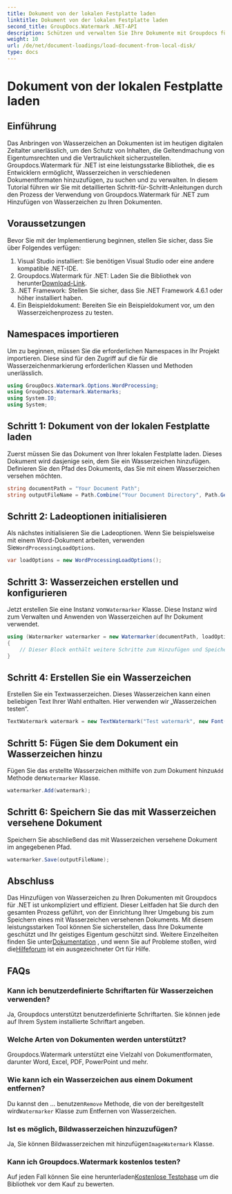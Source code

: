 ```yaml
---
title: Dokument von der lokalen Festplatte laden
linktitle: Dokument von der lokalen Festplatte laden
second_title: GroupDocs.Watermark .NET-API
description: Schützen und verwalten Sie Ihre Dokumente mit Groupdocs für .NET. Befolgen Sie unsere detaillierte Anleitung, um Wasserzeichen nahtlos hinzuzufügen.
weight: 10
url: /de/net/document-loadings/load-document-from-local-disk/
type: docs
---
```

# Dokument von der lokalen Festplatte laden

## Einführung
Das Anbringen von Wasserzeichen an Dokumenten ist im heutigen digitalen Zeitalter unerlässlich, um den Schutz von Inhalten, die Geltendmachung von Eigentumsrechten und die Vertraulichkeit sicherzustellen. Groupdocs.Watermark für .NET ist eine leistungsstarke Bibliothek, die es Entwicklern ermöglicht, Wasserzeichen in verschiedenen Dokumentformaten hinzuzufügen, zu suchen und zu verwalten. In diesem Tutorial führen wir Sie mit detaillierten Schritt-für-Schritt-Anleitungen durch den Prozess der Verwendung von Groupdocs.Watermark für .NET zum Hinzufügen von Wasserzeichen zu Ihren Dokumenten.
## Voraussetzungen
Bevor Sie mit der Implementierung beginnen, stellen Sie sicher, dass Sie über Folgendes verfügen:
1. Visual Studio installiert: Sie benötigen Visual Studio oder eine andere kompatible .NET-IDE.
2.  Groupdocs.Watermark für .NET: Laden Sie die Bibliothek von herunter[Download-Link](https://releases.groupdocs.com/Watermark/net/).
3. .NET Framework: Stellen Sie sicher, dass Sie .NET Framework 4.6.1 oder höher installiert haben.
4. Ein Beispieldokument: Bereiten Sie ein Beispieldokument vor, um den Wasserzeichenprozess zu testen.
## Namespaces importieren
Um zu beginnen, müssen Sie die erforderlichen Namespaces in Ihr Projekt importieren. Diese sind für den Zugriff auf die für die Wasserzeichenmarkierung erforderlichen Klassen und Methoden unerlässlich.
```csharp
using GroupDocs.Watermark.Options.WordProcessing;
using GroupDocs.Watermark.Watermarks;
using System.IO;
using System;
```
## Schritt 1: Dokument von der lokalen Festplatte laden
Zuerst müssen Sie das Dokument von Ihrer lokalen Festplatte laden. Dieses Dokument wird dasjenige sein, dem Sie ein Wasserzeichen hinzufügen.
Definieren Sie den Pfad des Dokuments, das Sie mit einem Wasserzeichen versehen möchten.
```csharp
string documentPath = "Your Document Path";
string outputFileName = Path.Combine("Your Document Directory", Path.GetFileName(documentPath));
```
## Schritt 2: Ladeoptionen initialisieren
 Als nächstes initialisieren Sie die Ladeoptionen. Wenn Sie beispielsweise mit einem Word-Dokument arbeiten, verwenden Sie`WordProcessingLoadOptions`.
```csharp
var loadOptions = new WordProcessingLoadOptions();
```
## Schritt 3: Wasserzeichen erstellen und konfigurieren
 Jetzt erstellen Sie eine Instanz von`Watermarker` Klasse. Diese Instanz wird zum Verwalten und Anwenden von Wasserzeichen auf Ihr Dokument verwendet.
```csharp
using (Watermarker watermarker = new Watermarker(documentPath, loadOptions))
{
    // Dieser Block enthält weitere Schritte zum Hinzufügen und Speichern des Wasserzeichens
}
```
## Schritt 4: Erstellen Sie ein Wasserzeichen
Erstellen Sie ein Textwasserzeichen. Dieses Wasserzeichen kann einen beliebigen Text Ihrer Wahl enthalten. Hier verwenden wir „Wasserzeichen testen“.
```csharp
TextWatermark watermark = new TextWatermark("Test watermark", new Font("Arial", 12));
```
## Schritt 5: Fügen Sie dem Dokument ein Wasserzeichen hinzu
Fügen Sie das erstellte Wasserzeichen mithilfe von zum Dokument hinzu`Add` Methode der`Watermarker` Klasse.
```csharp
watermarker.Add(watermark);
```
## Schritt 6: Speichern Sie das mit Wasserzeichen versehene Dokument
Speichern Sie abschließend das mit Wasserzeichen versehene Dokument im angegebenen Pfad.
```csharp
watermarker.Save(outputFileName);
```

## Abschluss
Das Hinzufügen von Wasserzeichen zu Ihren Dokumenten mit Groupdocs für .NET ist unkompliziert und effizient. Dieser Leitfaden hat Sie durch den gesamten Prozess geführt, von der Einrichtung Ihrer Umgebung bis zum Speichern eines mit Wasserzeichen versehenen Dokuments. Mit diesem leistungsstarken Tool können Sie sicherstellen, dass Ihre Dokumente geschützt und Ihr geistiges Eigentum geschützt sind. 
 Weitere Einzelheiten finden Sie unter[Dokumentation](https://tutorials.groupdocs.com/Watermark/net/) , und wenn Sie auf Probleme stoßen, wird die[Hilfeforum](https://forum.groupdocs.com/c/watermark/19) ist ein ausgezeichneter Ort für Hilfe. 
## FAQs
### Kann ich benutzerdefinierte Schriftarten für Wasserzeichen verwenden?
Ja, Groupdocs unterstützt benutzerdefinierte Schriftarten. Sie können jede auf Ihrem System installierte Schriftart angeben.
### Welche Arten von Dokumenten werden unterstützt?
Groupdocs.Watermark unterstützt eine Vielzahl von Dokumentformaten, darunter Word, Excel, PDF, PowerPoint und mehr.
### Wie kann ich ein Wasserzeichen aus einem Dokument entfernen?
 Du kannst den ... benutzen`Remove` Methode, die von der bereitgestellt wird`Watermarker` Klasse zum Entfernen von Wasserzeichen.
### Ist es möglich, Bildwasserzeichen hinzuzufügen?
 Ja, Sie können Bildwasserzeichen mit hinzufügen`ImageWatermark` Klasse.
### Kann ich Groupdocs.Watermark kostenlos testen?
 Auf jeden Fall können Sie eine herunterladen[Kostenlose Testphase](https://releases.groupdocs.com/) um die Bibliothek vor dem Kauf zu bewerten.